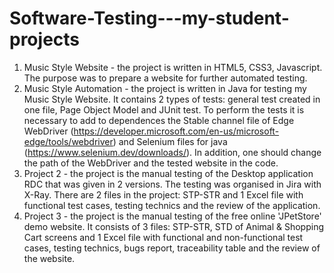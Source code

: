 # Software-Testing---my-student-projects
1. Music Style Website - the project is written in HTML5, CSS3, Javascript. The purpose was to prepare a website for further automated testing.
2. Music Style Automation - the project is written in Java for testing my Music Style Website. It contains 2 types of tests: general test created in one file, Page Object Model and JUnit test.
                            To perform the tests it is necessary to add to dependences the Stable channel file of Edge WebDriver  (https://developer.microsoft.com/en-us/microsoft-edge/tools/webdriver)
                            and Selenium files for java (https://www.selenium.dev/downloads/).
                            In addition, one should change the path of the WebDriver and the tested website in the code.
3. Project 2 - the project is the manual testing of the Desktop application RDC that was given in 2 versions. The testing was organised in Jira with X-Ray. There are 2 files in the project: STP-STR and 1 Excel file                  with functional test cases, testing technics and the review of the application.
4. Project 3 - the project is the manual testing of the free online 'JPetStore' demo website. It consists of 3 files: STP-STR, STD of Animal & Shopping Cart screens and 1 Excel file with functional and
               non-functional test cases, testing technics, bugs report, traceability table and the review of the website.
